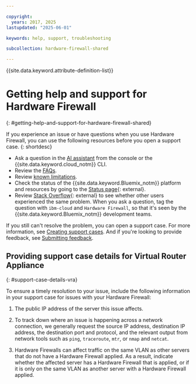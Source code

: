 ```yaml
---

copyright:
  years: 2017, 2025
lastupdated: "2025-06-01"

keywords: help, support, troubleshooting

subcollection: hardware-firewall-shared

---
```


{{site.data.keyword.attribute-definition-list}}

# Getting help and support for Hardware Firewall
{: #getting-help-and-support-for-hardware-firewall-shared}

If you experience an issue or have questions when you use Hardware Firewall, you can use the following resources before you open a support case.
{: shortdesc}

* Ask a question in the [AI assistant](/docs/overview?topic=overview-ask-ai-assistant) from the console or the {{site.data.keyword.cloud_notm}} CLI.
* Review the [FAQs](/docs/hardware-firewall-shared?topic=hardware-firewall-shared-faqs-for-hardware-firewall-shared).
* Review [known limitations](/docs/hardware-firewall-shared?topic=hardware-firewall-shared-known-limitations-with-hardware-firewall-shared).
* Check the status of the {{site.data.keyword.Bluemix_notm}} platform and resources by going to the [Status page](/status){: external}.
* Review [Stack Overflow](https://stackoverflow.com/questions/tagged/ibm-cloud){: external} to see whether other users experienced the same problem. When you ask a question, tag the question with `ibm-cloud` and `Hardware Firewall`, so that it's seen by the {{site.data.keyword.Bluemix_notm}} development teams.


If you still can't resolve the problem, you can open a support case. For more information, see [Creating support cases](/docs/account?topic=account-open-case). And if you're looking to provide feedback, see [Submitting feedback](/docs/overview?topic=overview-feedback).

## Providing support case details for Virtual Router Appliance
{: #support-case-details-vra}

To ensure a timely resolution to your issue, include the following information in your support case for issues with your Hardware Firewall:

1. The public IP address of the server this issue affects.

1. To track down where an issue is happening across a network connection, we generally request the source IP address, destination IP address, the destination port and protocol, and the relevant output from network tools such as `ping`, `traceroute`, `mtr`, or `nmap` and `netcat`.

1. Hardware Firewalls can affect traffic on the same VLAN as other servers that do not have a Hardware Firewall applied. As a result, indicate whether the affected server has a Hardware Firewall that is applied, or if it is only on the same VLAN as another server with a Hardware Firewall applied.
